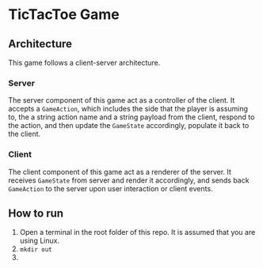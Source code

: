 # TicTacToe Game

## Architecture
This game follows a client-server architecture.

### Server
The server component of this game act as a controller of the client. It accepts a `GameAction`, 
which includes the side that the player is assuming to, the a string action name and a string 
payload from the client, respond to the action, and then update the `GameState` accordingly, 
populate it back to the client. 
 
### Client
The client component of this game act as a renderer of the server. It receives `GameState` from 
server and render it accordingly, and sends back `GameAction` to the server upon user interaction 
or client events.

## How to run
1. Open a terminal in the root folder of this repo. It is assumed that you are using Linux.
2. `mkdir out`
3. 